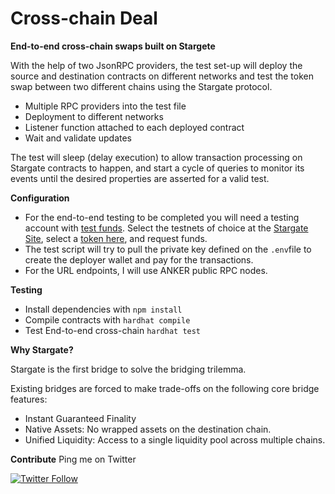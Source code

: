 # Cross-chain Deal

**End-to-end cross-chain swaps built on Stargete**

With the help of two JsonRPC providers, the test set-up will deploy the source and destination contracts on different networks and test the token swap between two different chains using the Stargate protocol.

-  Multiple RPC providers into the test file
-  Deployment to different networks
- Listener function attached to each deployed contract
-  Wait and validate updates

The test will sleep (delay execution) to allow transaction processing on Stargate contracts to happen, and start a cycle of queries to monitor its events until the desired properties are asserted for a valid test.

**Configuration**
-   For the end-to-end testing to be completed you will need a testing account with [test funds](https://stargateprotocol.gitbook.io/stargate/developers/contract-addresses/testnet-faucet). Select the testnets of choice at the [Stargate Site](https://stargateprotocol.gitbook.io/stargate/developers/contract-addresses/testnet), select a [token here](https://stargateprotocol.gitbook.io/stargate/developers/contract-addresses/testnet-faucet), and request funds.
-   The test script will try to pull the private key defined on the ```.env```file to create the deployer wallet and pay for the transactions.
-   For the URL endpoints, I will use ANKER public RPC nodes.

**Testing**

 - Install dependencies with ```npm install```
 - Compile contracts with ```hardhat compile```
 - Test End-to-end cross-chain ```hardhat test```
  
**Why Stargate?**

Stargate is the first bridge to solve the bridging trilemma.

Existing bridges are forced to make trade-offs on the following core bridge features:
-   Instant Guaranteed Finality
-   Native Assets: No wrapped assets on the destination chain.
-   Unified Liquidity: Access to a single liquidity pool across multiple chains.

**Contribute**
Ping me on Twitter


[![Twitter Follow](https://img.shields.io/twitter/follow/danielles0xG?label=Follow%20me%20%40danielles0xG&style=social)](https://twitter.com/danielles0xG)